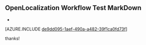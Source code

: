 ## OpenLocalization Workflow Test MarkDown
* 

[AZURE.INCLUDE [de9dd095-1aef-490a-a482-39f1ca0fd73f](calleeMd1.md)]

 
thanks!